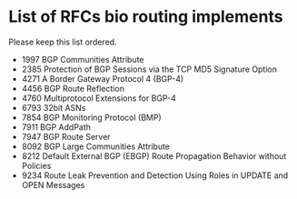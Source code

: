# List of RFCs bio routing implements

Please keep this list ordered.

 * 1997 BGP Communities Attribute
 * 2385 Protection of BGP Sessions via the TCP MD5 Signature Option
 * 4271 A Border Gateway Protocol 4 (BGP-4)
 * 4456 BGP Route Reflection
 * 4760 Multiprotocol Extensions for BGP-4
 * 6793 32bit ASNs
 * 7854 BGP Monitoring Protocol (BMP)
 * 7911 BGP AddPath
 * 7947 BGP Route Server
 * 8092 BGP Large Communities Attribute
 * 8212 Default External BGP (EBGP) Route Propagation Behavior without Policies
 * 9234 Route Leak Prevention and Detection Using Roles in UPDATE and OPEN Messages
